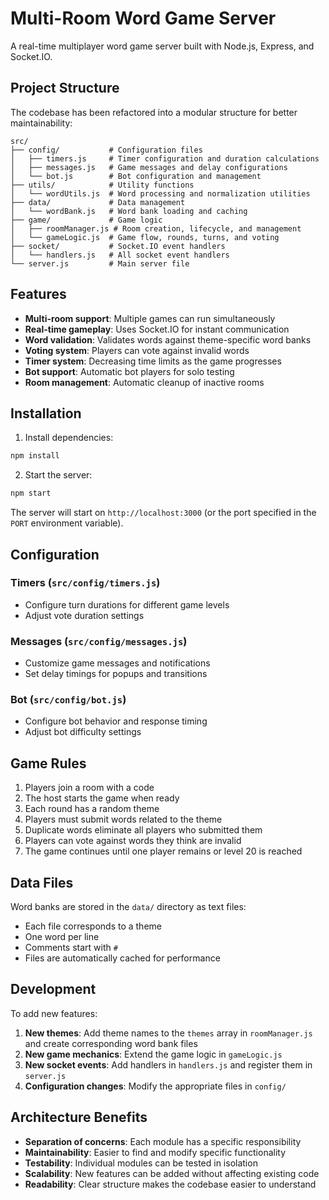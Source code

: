 # Multi-Room Word Game Server

A real-time multiplayer word game server built with Node.js, Express, and Socket.IO.

## Project Structure

The codebase has been refactored into a modular structure for better maintainability:

```
src/
├── config/           # Configuration files
│   ├── timers.js     # Timer configuration and duration calculations
│   ├── messages.js   # Game messages and delay configurations
│   └── bot.js        # Bot configuration and management
├── utils/            # Utility functions
│   └── wordUtils.js  # Word processing and normalization utilities
├── data/             # Data management
│   └── wordBank.js   # Word bank loading and caching
├── game/             # Game logic
│   ├── roomManager.js # Room creation, lifecycle, and management
│   └── gameLogic.js  # Game flow, rounds, turns, and voting
├── socket/           # Socket.IO event handlers
│   └── handlers.js   # All socket event handlers
└── server.js         # Main server file
```

## Features

- **Multi-room support**: Multiple games can run simultaneously
- **Real-time gameplay**: Uses Socket.IO for instant communication
- **Word validation**: Validates words against theme-specific word banks
- **Voting system**: Players can vote against invalid words
- **Timer system**: Decreasing time limits as the game progresses
- **Bot support**: Automatic bot players for solo testing
- **Room management**: Automatic cleanup of inactive rooms

## Installation

1. Install dependencies:
```bash
npm install
```

2. Start the server:
```bash
npm start
```

The server will start on `http://localhost:3000` (or the port specified in the `PORT` environment variable).

## Configuration

### Timers (`src/config/timers.js`)
- Configure turn durations for different game levels
- Adjust vote duration settings

### Messages (`src/config/messages.js`)
- Customize game messages and notifications
- Set delay timings for popups and transitions

### Bot (`src/config/bot.js`)
- Configure bot behavior and response timing
- Adjust bot difficulty settings

## Game Rules

1. Players join a room with a code
2. The host starts the game when ready
3. Each round has a random theme
4. Players must submit words related to the theme
5. Duplicate words eliminate all players who submitted them
6. Players can vote against words they think are invalid
7. The game continues until one player remains or level 20 is reached

## Data Files

Word banks are stored in the `data/` directory as text files:
- Each file corresponds to a theme
- One word per line
- Comments start with `#`
- Files are automatically cached for performance

## Development

To add new features:

1. **New themes**: Add theme names to the `themes` array in `roomManager.js` and create corresponding word bank files
2. **New game mechanics**: Extend the game logic in `gameLogic.js`
3. **New socket events**: Add handlers in `handlers.js` and register them in `server.js`
4. **Configuration changes**: Modify the appropriate files in `config/`

## Architecture Benefits

- **Separation of concerns**: Each module has a specific responsibility
- **Maintainability**: Easier to find and modify specific functionality
- **Testability**: Individual modules can be tested in isolation
- **Scalability**: New features can be added without affecting existing code
- **Readability**: Clear structure makes the codebase easier to understand
